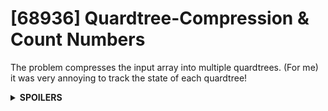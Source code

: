 # [68936] Quardtree-Compression & Count Numbers
The problem compresses the input array into multiple quardtrees.
(For me) it was very annoying to track the state of each quardtree!

<details>
<summary><b>SPOILERS</b></summary>

I used divide-and-conquer algorithm, and `set<pair<int, int>>` and the upper-left parts of quardtrees to check information.

1. If the input is 1x1, just return the answer.
2. Divide the input into 2x2 quardtrees.

    a. Compare four values in a quardtree, `arr[i][j]`, `arr[i+1][j]`, `arr[i][j+1]`, `arr[i+1][j+1]`.

    - i) If they are the same, insert the index of upper-left square into the pair set, `(i, j)`. The index will be the representative of the conquered square. Add `1` to the corresponding position of the answer.
    
    - ii) If not, just add the numbers of 0 and 1 to the answer.

3. Until the set becomes empty (= no more conquer), repeat to conquer on 4x4, 8x8, ... `arr.size()`x`arr.size()`.

    a. Let's check if all four parts in a quardtree are ready to be conquered. They must be in the pair set.

    - i) If a part is available, erase its index from the set.

    - ii) If a part is unavailable, mark the quardtree not to be conquered.

    b. If all indices are available, compare four values. You can take them from the original input array.

    - i) If they are the same, subtract `3` from the corresponding position of the answer. (If four parts are conquered, the number of the value becomes 4 -> 1.) Also, insert the index of the upper-left part into the set.

    c. Repeat step 3.

## Graph Explanation
Suppose that there is an input like this:

| 0 | 0 | 1 | 1 | 0 | 0 | 0 | 0 |
|-|-|-|-|-|-|-|-|
| 0 | 0 | 0 | 1 | 0 | 0 | 0 | 0 |
| 1 | 1 | 1 | 1 | 0 | 0 | 0 | 0 |
| 1 | 1 | 1 | 1 | 0 | 0 | 0 | 0 |
| 0 | 1 | 0 | 1 | 0 | 1 | 0 | 1 |
| 1 | 0 | 1 | 0 | 1 | 0 | 1 | 0 |
| 0 | 1 | 0 | 1 | 0 | 1 | 0 | 1 |
| 1 | 0 | 1 | 0 | 1 | 0 | 1 | 0 |

### 1. 1x1

The input is not 1x1. Therefore, let's start to divide-and-conquer it!

### 2. 2x2

#### Example 1
(0, 0), (1, 0), (0, 1), (1, 1)

You can find that all four values are the same `0`.

Insert `(0, 0)` to the pair set. Also `answer[0] += 1`.

| | (Row 0) | (Row 1) |
|-|-|-|
| (Col 0) | 0 | 0 |
| (Col 1) | 0 | 0 |

* Result set: (0, 0)

#### Example 2
(0, 2), (1, 2), (0, 3), (1, 3)

The four values are not the same!

DO NOT insert anything into the set. There are one `0` and three `1`s. Do `answer[0] += 1`, `answer[1] += 3`.

| | (Row 2) | (Row 3) |
|-|-|-|
| (Col 0) | 1 | 1 |
| (Col 1) | 0 | 1 |

* Result set: (0, 0)

### 3. 4x4
After processing all 2x2 quardtrees, keys in the pair set will be:

(0, 0), (2, 0), (2, 2), (0, 4), (0, 6), (2, 4), (2, 6)

(Note: I didn't consider the order of the set's keys.)
#### Example 1
Let's see the first 4x4 part of the input.

| | (Row 0) | (Row 1) | (Row 2) | (Row 3) |
|-|-|-|-|-|
| (Col 0) | **0** |   |   |   |
| (Col 1) |   |   |   |   |
| (Col 2) | **1** |   | **1** |   |
| (Col 3) |   |   |   |   |

For example, since the index `(0, 0)` is in the pair set,
we know the 2x2 quardtree with `(0, 0)` has been conquered.
We can also notice the value is `0`, by checking `arr[0][0]`.

In contrast, we cannot find `(0, 2)` from the set, because the 2x2 quardtree with `(0, 2)` has not been conquered.
By missing one of four indices, `(0, 2)`, from the set, we cannot conquer this 4x4 quardtree.

There is no effect on the answer!
Just discard `(0, 0)`, `(2, 0)`, `(2, 2)` from the set.

* Result set: (0, 4), (0, 6), (2, 4), (2, 6)
#### Example 2

| | (Row 4) | (Row 5) | (Row 6) | (Row 7) |
|-|-|-|-|-|
| (Col 0) | **0** |  | **0** |  |
| (Col 1) |  |  |  |  |
| (Col 2) | **0** |  | **0** |  |
| (Col 3) |  |  |  |  |

Applying the same idea, we easily know we can conquer this tree.
All four indices are exist in the set, and their array values are `0`.

We should do `answer[0] -= 3`, since the number of `0`s in the quardtree is decreased from 4 to 1.
From the set, discard `(0, 4)`, `(0, 6)`, `(2, 4)`, `(2, 6)`, and insert `(0, 4)` into it.

* Result set: (0, 4)

### Conclusion
After looking at all quardtrees, you notice there is no more conquer, and no keys in the pair set.
Now the program ends all loops and returns the result.
</details>
